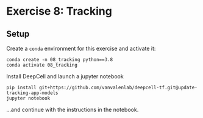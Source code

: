 # Exercise 8: Tracking

## Setup

Create a `conda` environment for this exercise and activate it:

```
conda create -n 08_tracking python==3.8
conda activate 08_tracking
```

Install DeepCell and launch a jupyter notebook

```
pip install git+https://github.com/vanvalenlab/deepcell-tf.git@update-tracking-app-models
jupyter notebook
```

...and continue with the instructions in the notebook.
